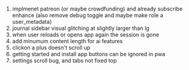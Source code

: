 
1.  implmenet patreon (or maybe crowdfunding) and already subscribe enhance (also remove debug toggle and maybe make role a user_metadata)
2.  journal sidebar visual glitching at slightly larger than lg
3.  when user reloads or opens app again the session is gone
4.  add minumum content length for ai features
5.  clickon a plus doesn't scroll up
6.  getting started and install app buttons can be ignored in pwa
7.  settings scroll bug, and tabs not fixed top